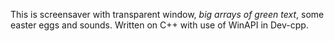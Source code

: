 This is screensaver with transparent window, *big arrays of green text*, some easter eggs and sounds.
Written on C++ with use of WinAPI in Dev-cpp.
